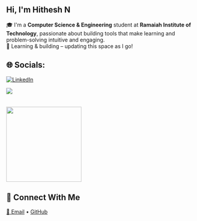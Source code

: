 ##  Hi, I'm Hithesh N
🎓 I'm a **Computer Science & Engineering** student at **Ramaiah Institute of Technology**, passionate about building tools that make learning and problem-solving intuitive and engaging.<br>
🧠 Learning & building – updating this space as I go!

## 🌐 Socials:
[![LinkedIn](https://img.shields.io/badge/LinkedIn-%230077B5.svg?logo=linkedin&logoColor=white)](https://linkedin.com/in/https://www.linkedin.com/in/n-hithesh-kumar-573909341) 

<picture>
  <source
    srcset="https://github-readme-stats.vercel.app/api?username=hitheshn208&show_icons=true&theme=radical"
    media="(prefers-color-scheme: dark)"
  />
  <source
    srcset="https://github-readme-stats.vercel.app/api?username=hitheshn208&show_icons=true"
    media="(prefers-color-scheme: light), (prefers-color-scheme: no-preference)"
  />
  <img src="https://github-readme-stats.vercel.app/api?username=hitheshn208&show_icons=true" />
</picture>
<br><br><br>
<a href="https://github.com/hitheshn208/github-readme-stats">
  <img height=200 align="center" src="https://github-readme-stats.vercel.app/api/top-langs/?username=hitheshn208&layout=donut"/>
</a>

## 🔗 Connect With Me

<p>
  <a href="mailto:your.email@example.com">📧 Email</a> • 
  <a href="https://github.com/yourusername">GitHub</a>
</p>
